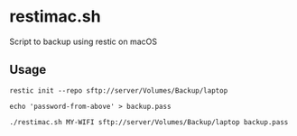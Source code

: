 # restimac.sh
Script to backup using restic on macOS

## Usage
`restic init --repo sftp://server/Volumes/Backup/laptop`

`echo 'password-from-above' > backup.pass`

`./restimac.sh MY-WIFI sftp://server/Volumes/Backup/laptop backup.pass`
